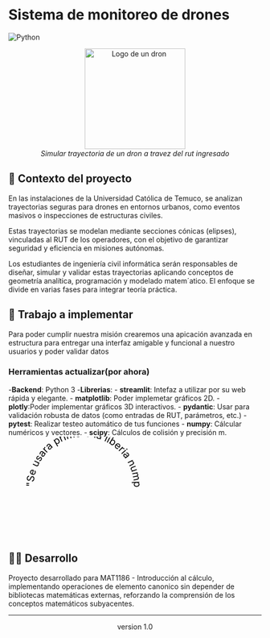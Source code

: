 # Sistema de monitoreo de drones
![Python](https://img.shields.io/badge/Python-3.8+-blue.svg)

<div align="center">
  <img src="assets/dron.avif" alt="Logo de un dron" width="200"/>
  <br/>
  <i>Simular trayectoria de un dron a travez del rut ingresado</i>
</div>

## 📝 Contexto del proyecto 
En las instalaciones de la Universidad Católica de Temuco, se analizan trayectorias seguras para drones en entornos urbanos, como eventos masivos o inspecciones de estructuras civiles. 

Estas trayectorias se modelan mediante secciones cónicas (elipses), vinculadas al RUT de los operadores, con el objetivo de garantizar seguridad y eficiencia en misiones autónomas.

Los estudiantes de ingeniería civil informática serán responsables de diseñar, simular y validar estas trayectorias aplicando conceptos de geometría analítica, programación y modelado matem´atico. El enfoque
se divide en varias fases para integrar teoría práctica.

## 🔧 Trabajo a implementar
Para poder cumplir nuestra misión crearemos una apicación avanzada en estructura para entregar una interfaz amigable y funcional a nuestro usuarios y poder validar datos

### Herramientas actualizar(por ahora)
-**Backend**: Python 3
-**Librerias**: 
    - **streamlit**: Intefaz a utilizar por su web rápida y elegante.
    - **matplotlib**: Poder implemetar gráficos 2D.
    - **plotly**:Poder implementar gráficos 3D interactivos.
    - **pydantic**: Usar para validación robusta de datos (como entradas de RUT, parámetros, etc.)
    - **pytest**: Realizar testeo automático de tus funciones
    - **numpy**: Cálcular numéricos y vectores.
    - **scipy**: Cálculos de colisión y precisión m.
<svg width="300" height="200">
  <defs>
    <path id="curva" d="M 50,100 A 100,100 0 0,1 250,100" />
  </defs>
  <text font-size="20" fill="black">
    <textPath href="#curva">"Se usara primero la liberia numpy y scipy, pero luego se sacara para implementar los calculos sin depender de estas libreria(Demostrar manualmente su calculo)"</textPath>
  </text>
</svg>


## 👨‍💻 Desarrollo

Proyecto desarrollado para MAT1186 - Introducción al cálculo, implementando operaciones de elemento canonico sin depender de bibliotecas matemáticas externas, reforzando la comprensión de los conceptos matemáticos subyacentes.

---

<div align="center">
  <p>version 1.0 </p>
</div>
